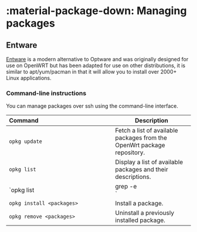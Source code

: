 # :material-package-down: Managing packages

## Entware

[Entware](https://github.com/Entware/Entware/wiki) is a modern alternative to Optware and was originally designed for use on OpenWRT but has been adapted for use on other distributions, it is similar to apt/yum/pacman in that it will allow you to install over 2000+ Linux applications.

### Command-line instructions

You can manage packages  over ssh using the command-line interface.

| Command&nbsp;&nbsp;&nbsp;&nbsp;&nbsp;&nbsp;&nbsp;&nbsp;&nbsp;&nbsp;&nbsp;&nbsp;&nbsp;&nbsp;&nbsp;&nbsp;&nbsp;&nbsp;&nbsp;&nbsp;&nbsp;&nbsp;&nbsp;&nbsp;&nbsp;&nbsp;&nbsp;&nbsp;&nbsp;&nbsp;&nbsp;&nbsp;&nbsp;&nbsp;&nbsp;&nbsp;&nbsp;&nbsp;&nbsp;&nbsp;&nbsp;&nbsp;&nbsp;&nbsp;&nbsp; | Description |
| -- | -- |
| `opkg update` | Fetch a list of available packages from the OpenWrt package repository. |
| `opkg list` | Display a list of available packages and their descriptions. |
| `opkg list | grep -e <search>` | Filter the list by a search term in the package name or its description. |
| `opkg install <packages>` | Install a package. |
| `opkg remove <packages>` | Uninstall a previously installed package. |
